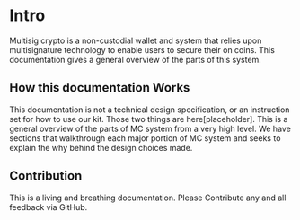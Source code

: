 # Intro
Multisig crypto is a non-custodial wallet and system that relies upon multisignature technology to enable users to secure their on coins. This documentation gives a general overview of the parts of this system.


## How this documentation Works
This documentation is not a technical design specification, or an instruction set for how to use our kit. Those two things are here[placeholder]. This is a general overview of the parts of MC system from a very high level.  We have sections that walkthrough each major portion of MC  system and seeks to explain the why behind the design choices made.

## Contribution
This is a living and breathing documentation. Please Contribute any and all feedback via GitHub.
